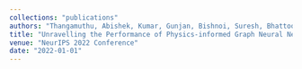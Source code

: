 ```yaml
---
collections: "publications"
authors: "Thangamuthu, Abishek, Kumar, Gunjan, Bishnoi, Suresh, Bhattoo, Ravinder, Krishnan, NM Anoop, and  Ranu, Sayan"
title: "Unravelling the Performance of Physics-informed Graph Neural Networks for Dynamical Systems"
venue: "NeurIPS 2022 Conference"
date: "2022-01-01"
---
```

